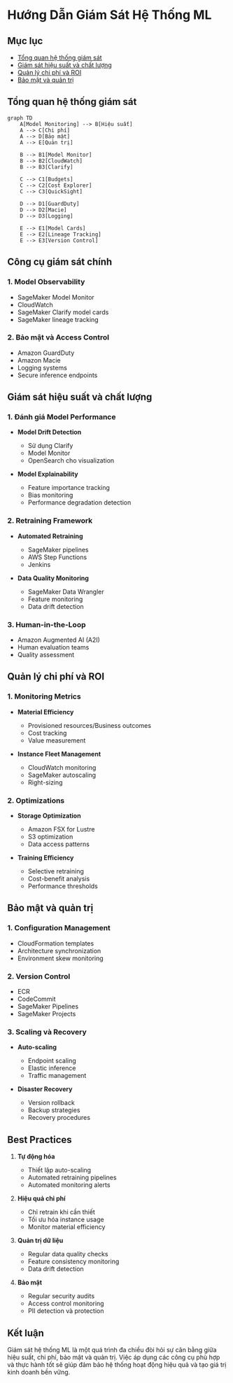 # Hướng Dẫn Giám Sát Hệ Thống ML

## Mục lục
- [Tổng quan hệ thống giám sát](#tổng-quan-hệ-thống-giám-sát)
- [Giám sát hiệu suất và chất lượng](#giám-sát-hiệu-suất-và-chất-lượng)
- [Quản lý chi phí và ROI](#quản-lý-chi-phí-và-roi)
- [Bảo mật và quản trị](#bảo-mật-và-quản-trị)

## Tổng quan hệ thống giám sát

```mermaid
graph TD
    A[Model Monitoring] --> B[Hiệu suất]
    A --> C[Chi phí]
    A --> D[Bảo mật]
    A --> E[Quản trị]
    
    B --> B1[Model Monitor]
    B --> B2[CloudWatch]
    B --> B3[Clarify]
    
    C --> C1[Budgets]
    C --> C2[Cost Explorer]
    C --> C3[QuickSight]
    
    D --> D1[GuardDuty]
    D --> D2[Macie]
    D --> D3[Logging]
    
    E --> E1[Model Cards]
    E --> E2[Lineage Tracking]
    E --> E3[Version Control]
```

## Công cụ giám sát chính

### 1. Model Observability
- SageMaker Model Monitor
- CloudWatch
- SageMaker Clarify model cards
- SageMaker lineage tracking

### 2. Bảo mật và Access Control
- Amazon GuardDuty
- Amazon Macie
- Logging systems
- Secure inference endpoints

## Giám sát hiệu suất và chất lượng

### 1. Đánh giá Model Performance
- **Model Drift Detection**
  - Sử dụng Clarify
  - Model Monitor
  - OpenSearch cho visualization

- **Model Explainability**
  - Feature importance tracking
  - Bias monitoring
  - Performance degradation detection

### 2. Retraining Framework
- **Automated Retraining**
  - SageMaker pipelines
  - AWS Step Functions
  - Jenkins

- **Data Quality Monitoring**
  - SageMaker Data Wrangler
  - Feature monitoring
  - Data drift detection

### 3. Human-in-the-Loop
- Amazon Augmented AI (A2I)
- Human evaluation teams
- Quality assessment

## Quản lý chi phí và ROI

### 1. Monitoring Metrics
- **Material Efficiency**
  - Provisioned resources/Business outcomes
  - Cost tracking
  - Value measurement

- **Instance Fleet Management**
  - CloudWatch monitoring
  - SageMaker autoscaling
  - Right-sizing

### 2. Optimizations
- **Storage Optimization**
  - Amazon FSX for Lustre
  - S3 optimization
  - Data access patterns

- **Training Efficiency**
  - Selective retraining
  - Cost-benefit analysis
  - Performance thresholds

## Bảo mật và quản trị

### 1. Configuration Management
- CloudFormation templates
- Architecture synchronization
- Environment skew monitoring

### 2. Version Control
- ECR
- CodeCommit
- SageMaker Pipelines
- SageMaker Projects

### 3. Scaling và Recovery
- **Auto-scaling**
  - Endpoint scaling
  - Elastic inference
  - Traffic management

- **Disaster Recovery**
  - Version rollback
  - Backup strategies
  - Recovery procedures

## Best Practices

1. **Tự động hóa**
   - Thiết lập auto-scaling
   - Automated retraining pipelines
   - Automated monitoring alerts

2. **Hiệu quả chi phí**
   - Chỉ retrain khi cần thiết
   - Tối ưu hóa instance usage
   - Monitor material efficiency

3. **Quản trị dữ liệu**
   - Regular data quality checks
   - Feature consistency monitoring
   - Data drift detection

4. **Bảo mật**
   - Regular security audits
   - Access control monitoring
   - PII detection và protection

## Kết luận
Giám sát hệ thống ML là một quá trình đa chiều đòi hỏi sự cân bằng giữa hiệu suất, chi phí, bảo mật và quản trị. Việc áp dụng các công cụ phù hợp và thực hành tốt sẽ giúp đảm bảo hệ thống hoạt động hiệu quả và tạo giá trị kinh doanh bền vững.